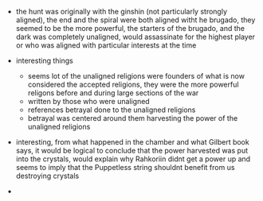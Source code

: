 - the hunt was originally with the ginshin (not particularly strongly aligned), the end and the spiral were both aligned witht he brugado, they seemed to be the more powerful, the starters of the brugado, and the dark was completely unaligned, would assassinate for the highest player or who was aligned with particular interests at the time
- interesting things
	- seems lot of the unaligned religions were founders of what is now considered the accepted religions, they were the more powerful religons before and during large sections of the war
	- written by those who were unaligned
	- references betrayal done to the unaligned religions
	- betrayal was centered around them harvesting the power of the unaligned religions



- interesting, from what happened in the chamber and what Gilbert book says, it would be logical to conclude that the power harvested was put into the crystals, would explain why Rahkoriin didnt get a power up and seems to imply that the Puppetless string shouldnt benefit from us destroying crystals
- 
	